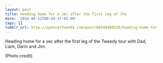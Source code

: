 ```yaml
---
layout: post
title: heading home for a sec after the first leg of the
date: '2014-06-12T00:49:37-05:00'
tags: []
tumblr_url: http://spencertweedy.com/post/88548488528/heading-home-for-a-sec-after-the-first-leg-of-the
---
```

Heading home for a sec after the first leg of the Tweedy tour with Dad, Liam, Darin and Jim.

(Photo credit)
